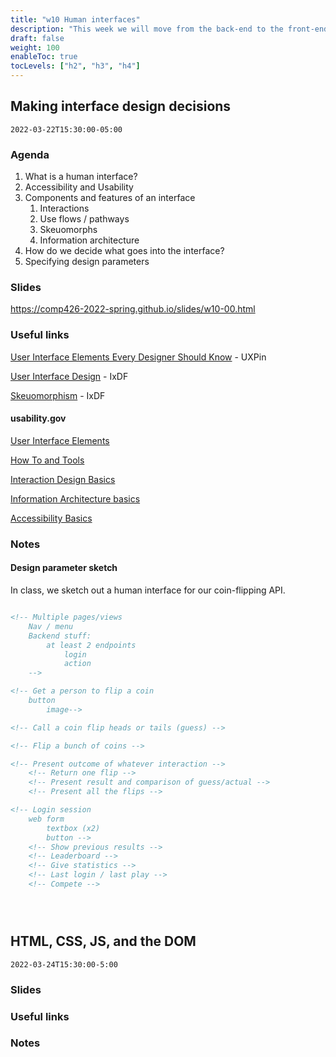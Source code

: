 ```yaml
---
title: "w10 Human interfaces"
description: "This week we will move from the back-end to the front-end."
draft: false
weight: 100
enableToc: true
tocLevels: ["h2", "h3", "h4"]
---
```


## Making interface design decisions

`2022-03-22T15:30:00-05:00`

### Agenda

1. What is a human interface?
2. Accessibility and Usability
3. Components and features of an interface
	1. Interactions
	2. Use flows / pathways
	3. Skeuomorphs
	4. Information architecture
4. How do we decide what goes into the interface?
5. Specifying design parameters

### Slides

https://comp426-2022-spring.github.io/slides/w10-00.html

### Useful links

[User Interface Elements Every Designer Should Know](https://www.uxpin.com/studio/blog/user-interface-elements-every-designer-should-know/) - UXPin

[User Interface Design](https://www.interaction-design.org/literature/topics/ui-design) - IxDF

[Skeuomorphism](https://www.interaction-design.org/literature/topics/skeuomorphism) - IxDF

#### usability.gov

[User Interface Elements](https://www.usability.gov/how-to-and-tools/methods/user-interface-elements.html)

[How To and Tools](https://www.usability.gov/how-to-and-tools/index.html)

[Interaction Design Basics](https://www.usability.gov/what-and-why/interaction-design.html)

[Information Architecture basics](https://www.usability.gov/what-and-why/information-architecture.html)

[Accessibility Basics](https://www.usability.gov/what-and-why/interaction-design.html)

### Notes

#### Design parameter sketch

In class, we sketch out a human interface for our coin-flipping API.

```HTML

<!-- Multiple pages/views
	Nav / menu
	Backend stuff:
		at least 2 endpoints
			login
			action
	-->

<!-- Get a person to flip a coin 
	button
		image-->

<!-- Call a coin flip heads or tails (guess) -->

<!-- Flip a bunch of coins -->

<!-- Present outcome of whatever interaction -->
	<!-- Return one flip -->
	<!-- Present result and comparison of guess/actual -->
	<!-- Present all the flips -->

<!-- Login session 
	web form
		textbox (x2)
		button -->
	<!-- Show previous results -->
	<!-- Leaderboard -->
	<!-- Give statistics -->
	<!-- Last login / last play -->
	<!-- Compete -->





```

## HTML, CSS, JS, and the DOM

`2022-03-24T15:30:00-5:00`

### Slides

### Useful links

### Notes
